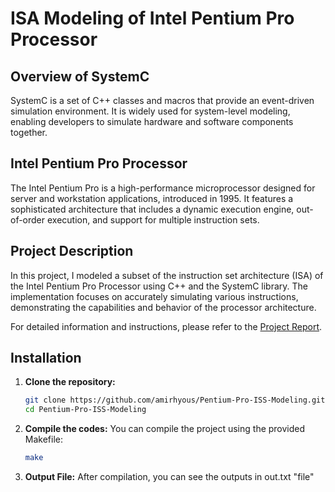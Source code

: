 # ISA Modeling of Intel Pentium Pro Processor

## Overview of SystemC
SystemC is a set of C++ classes and macros that provide an event-driven simulation environment. It is widely used for system-level modeling, enabling developers to simulate hardware and software components together.

## Intel Pentium Pro Processor
The Intel Pentium Pro is a high-performance microprocessor designed for server and workstation applications, introduced in 1995. It features a sophisticated architecture that includes a dynamic execution engine, out-of-order execution, and support for multiple instruction sets.

## Project Description
In this project, I modeled a subset of the instruction set architecture (ISA) of the Intel Pentium Pro Processor using C++ and the SystemC library. The implementation focuses on accurately simulating various instructions, demonstrating the capabilities and behavior of the processor architecture.

For detailed information and instructions, please refer to the [Project Report](Pentium_Pro_SystemC_Implemantation_Guid.pdf).

## Installation
1. **Clone the repository:**
   ```bash
   git clone https://github.com/amirhyous/Pentium-Pro-ISS-Modeling.git
   cd Pentium-Pro-ISS-Modeling
   ```
2. **Compile the codes:** You can compile the project using the provided Makefile:
   ```bash
   make
   ```
3. **Output File:** After compilation, you can see the outputs in out.txt "file"
